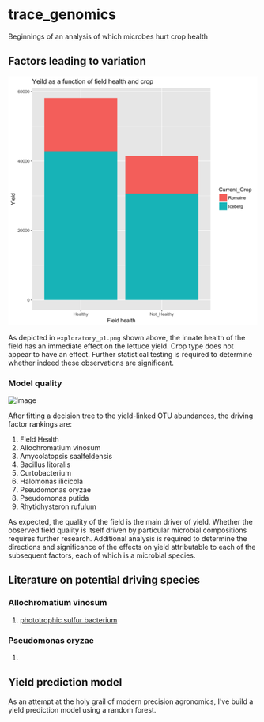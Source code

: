 # trace_genomics
Beginnings of an analysis of which microbes hurt crop health

## Factors leading to variation
![Image](https://raw.githubusercontent.com/ekalosak/trace_genomics/master/exploratory_p1.png)

As depicted in `exploratory_p1.png` shown above, the innate health of the field
has an immediate effect on the lettuce yield. Crop type does not appear to have
an effect. Further statistical testing is required to determine whether indeed
these observations are significant.

### Model quality
![Image](https://raw.githubusercontent.com/ekalosak/trace_genomics/master/explanatory_quality_dt.png")

After fitting a decision tree to the yield-linked OTU abundances, the driving
factor rankings are:
1. Field Health
2. Allochromatium vinosum
3. Amycolatopsis saalfeldensis
4. Bacillus litoralis
5. Curtobacterium
6. Halomonas ilicicola
7. Pseudomonas oryzae
8. Pseudomonas putida
9. Rhytidhysteron rufulum

As expected, the quality of the field is the main driver of yield. Whether the
observed field quality is itself driven by particular microbial compositions
requires further research. Additional analysis is required to determine the
directions and significance of the effects on yield attributable to each of
the subsequent factors, each of which is a microbial species.

## Literature on potential driving species

### Allochromatium vinosum
1. [phototrophic sulfur bacterium](https://jb.asm.org/content/187/4/1392.short)

### Pseudomonas oryzae
1. 

## Yield prediction model
As an attempt at the holy grail of modern precision agronomics, I've build a
yield prediction model using a random forest.

## 

